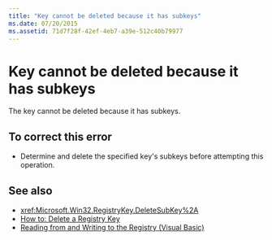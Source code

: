 ```yaml
---
title: "Key cannot be deleted because it has subkeys"
ms.date: 07/20/2015
ms.assetid: 71d7f28f-42ef-4eb7-a39e-512c40b79977
---
```

# Key cannot be deleted because it has subkeys

The key cannot be deleted because it has subkeys.  
  
## To correct this error  
  
- Determine and delete the specified key's subkeys before attempting this operation.  
  
## See also

- <xref:Microsoft.Win32.RegistryKey.DeleteSubKey%2A>
- [How to: Delete a Registry Key](../developing-apps/programming/computer-resources/how-to-delete-a-registry-key.md)
- [Reading from and Writing to the Registry (Visual Basic)](../developing-apps/programming/computer-resources/reading-from-and-writing-to-the-registry.md)
